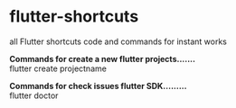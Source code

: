 # flutter-shortcuts
all Flutter shortcuts code and commands for instant works

**Commands for create a new flutter projects.......** <br>
  flutter create projectname

**Commands for check issues flutter SDK.........** <br>
  flutter doctor

